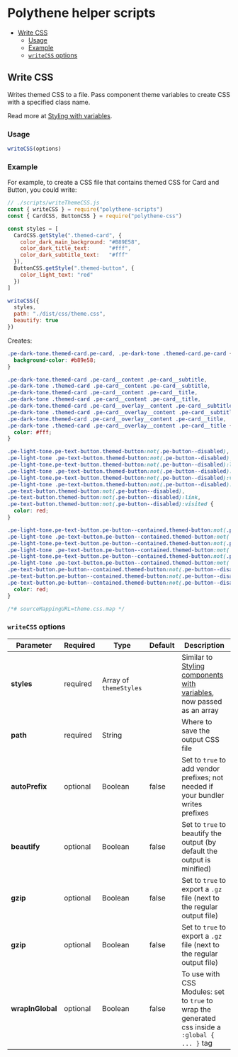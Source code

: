 # Polythene helper scripts

<!-- MarkdownTOC autolink="true" autoanchor="true" bracket="round" levels="1,2,3" -->

- [Write CSS](#write-css)
  - [Usage](#usage)
  - [Example](#example)
  - [`writeCSS` options](#writecss-options)

<!-- /MarkdownTOC -->


<a id="write-css"></a>
## Write CSS

Writes themed CSS to a file. Pass component theme variables to create CSS with a specified class name.

Read more at [Styling with variables](../theming/style-variables.md).

<a id="usage"></a>
### Usage

```javascript
writeCSS(options)
```

<a id="example"></a>
### Example

For example, to create a CSS file that contains themed CSS for Card and Button, you could write:

```javascript
// ./scripts/writeThemeCSS.js
const { writeCSS } = require("polythene-scripts")
const { CardCSS, ButtonCSS } = require("polythene-css")

const styles = [
  CardCSS.getStyle(".themed-card", {
    color_dark_main_background: "#B89E58",
    color_dark_title_text:      "#fff",
    color_dark_subtitle_text:   "#fff"
  }),
  ButtonCSS.getStyle(".themed-button", {
    color_light_text: "red"
  })
]

writeCSS({
  styles,
  path: "./dist/css/theme.css",
  beautify: true
})
```

Creates:

```css
.pe-dark-tone.themed-card.pe-card, .pe-dark-tone .themed-card.pe-card {
  background-color: #b89e58;
}

.pe-dark-tone.themed-card .pe-card__content .pe-card__subtitle,
.pe-dark-tone .themed-card .pe-card__content .pe-card__subtitle,
.pe-dark-tone.themed-card .pe-card__content .pe-card__title,
.pe-dark-tone .themed-card .pe-card__content .pe-card__title,
.pe-dark-tone.themed-card .pe-card__overlay__content .pe-card__subtitle,
.pe-dark-tone .themed-card .pe-card__overlay__content .pe-card__subtitle,
.pe-dark-tone.themed-card .pe-card__overlay__content .pe-card__title,
.pe-dark-tone .themed-card .pe-card__overlay__content .pe-card__title {
  color: #fff;
}

.pe-light-tone.pe-text-button.themed-button:not(.pe-button--disabled),
.pe-light-tone .pe-text-button.themed-button:not(.pe-button--disabled),
.pe-light-tone.pe-text-button.themed-button:not(.pe-button--disabled):link,
.pe-light-tone .pe-text-button.themed-button:not(.pe-button--disabled):link,
.pe-light-tone.pe-text-button.themed-button:not(.pe-button--disabled):visited,
.pe-light-tone .pe-text-button.themed-button:not(.pe-button--disabled):visited,
.pe-text-button.themed-button:not(.pe-button--disabled),
.pe-text-button.themed-button:not(.pe-button--disabled):link,
.pe-text-button.themed-button:not(.pe-button--disabled):visited {
  color: red;
}

.pe-light-tone.pe-text-button.pe-button--contained.themed-button:not(.pe-button--disabled),
.pe-light-tone .pe-text-button.pe-button--contained.themed-button:not(.pe-button--disabled),
.pe-light-tone.pe-text-button.pe-button--contained.themed-button:not(.pe-button--disabled):link,
.pe-light-tone .pe-text-button.pe-button--contained.themed-button:not(.pe-button--disabled):link,
.pe-light-tone.pe-text-button.pe-button--contained.themed-button:not(.pe-button--disabled):visited,
.pe-light-tone .pe-text-button.pe-button--contained.themed-button:not(.pe-button--disabled):visited,
.pe-text-button.pe-button--contained.themed-button:not(.pe-button--disabled),
.pe-text-button.pe-button--contained.themed-button:not(.pe-button--disabled):link,
.pe-text-button.pe-button--contained.themed-button:not(.pe-button--disabled):visited {
  color: red;
}

/*# sourceMappingURL=theme.css.map */
```

<a id="writecss-options"></a>
### `writeCSS` options

| **Parameter**    |  **Required**  | **Type**               | **Default** | **Description** |
| ---------------- | -------------- | ---------------------- | ----------- | --------------- |
| **styles**       | required       | Array of `themeStyles` |             | Similar to [Styling components with variables](../theming/style-variables.md), now passed as an array |
| **path**         | required       | String                 |             | Where to save the output CSS file |
| **autoPrefix**   | optional       | Boolean                | false       | Set to `true` to add vendor prefixes; not needed if your bundler writes prefixes |
| **beautify**     | optional       | Boolean                | false       | Set to `true` to beautify the output (by default the output is minified) |
| **gzip**         | optional       | Boolean                | false       | Set to `true` to export a `.gz` file (next to the regular output file) |
| **gzip**         | optional       | Boolean                | false       | Set to `true` to export a `.gz` file (next to the regular output file) |
| **wrapInGlobal** | optional       | Boolean                | false       | To use with CSS Modules: set to `true` to wrap the generated css inside a `:global { ... }` tag |
